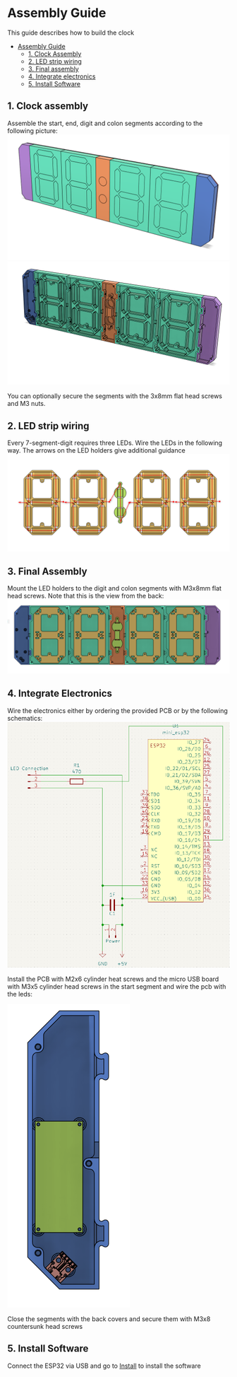 # Assembly Guide
This guide describes how to build the clock

- [Assembly Guide](#assembly-guide)
  - [1. Clock Assembly](#1-clock-assembly)
  - [2. LED strip wiring](#2-led-strip-wiring)
  - [3. Final assembly](#3-final-assembly)
  - [4. Integrate electronics](#4-integrate-electronics)
  - [5. Install Software](#5-install-software)

## 1. Clock assembly
Assemble the start, end, digit and colon segments according to the following picture:
![Assembly clock front](images/assembly_clock_front.png)
![Assembly clock back](images/assembly_clock_back.png)

You can optionally secure the segments with the 3x8mm flat head screws and M3 nuts.

## 2. LED strip wiring
Every 7-segment-digit requires three LEDs. Wire the LEDs in the following way. The arrows on the LED holders give additional guidance
![Assembly electronics_led](images/assembly_electronics_led.png)

## 3. Final Assembly
Mount the LED holders to the digit and colon segments with M3x8mm flat head screws. Note that this is the view from the back:
![Assembly led](images/assembly_led.png)

## 4. Integrate Electronics
Wire the electronics either by ordering the provided PCB or by the following schematics:
![Electronics_Wiring](images/assembly_electronics_schematics_kicad.png)

Install the PCB with M2x6 cylinder heat screws and the micro USB board with M3x5 cylinder head screws in the start segment and wire the pcb with the leds:

![Assembly led](images/assembly_electronics_pcb.png)

Close the segments with the back covers and secure them with M3x8 countersunk head screws

## 5. Install Software
Connect the ESP32 via USB and go to [Install](https://l0calgost.github.io/ledclock/) to install the software

